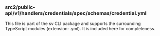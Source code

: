 ### src2/public-api/v1/handlers/credentials/spec/schemas/credential.yml

This file is part of the sv CLI package and supports the surrounding TypeScript modules (extension: .yml). It is included here for completeness.